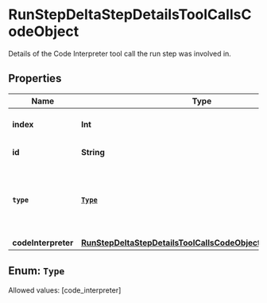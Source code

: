 

# RunStepDeltaStepDetailsToolCallsCodeObject

Details of the Code Interpreter tool call the run step was involved in.

## Properties

Name | Type | Description | Notes
------------ | ------------- | ------------- | -------------
**index** | **Int** | The index of the tool call in the tool calls array. | 
**id** | **String** | The ID of the tool call. |  [optional]
**`type`** | [**`Type`**](#`Type`) | The type of tool call. This is always going to be &#x60;code_interpreter&#x60; for this type of tool call. | 
**codeInterpreter** | [**RunStepDeltaStepDetailsToolCallsCodeObjectCodeInterpreter**](RunStepDeltaStepDetailsToolCallsCodeObjectCodeInterpreter.md) |  |  [optional]


## Enum: `Type`
Allowed values: [code_interpreter]




